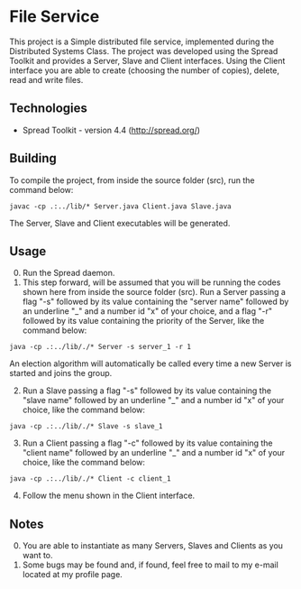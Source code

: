File Service
============
This project is a Simple distributed file service, implemented during the Distributed Systems Class.
The project was developed using the Spread Toolkit and provides a Server, Slave and Client interfaces.
Using the Client interface you are able to create (choosing the number of copies), delete, read and write files.

Technologies
-----
* Spread Toolkit - version 4.4 (http://spread.org/)

Building
-----
To compile the project, from inside the source folder (src), run the command below:
```
javac -cp .:../lib/* Server.java Client.java Slave.java
```
The Server, Slave and Client executables will be generated.

Usage
-----
0. Run the Spread daemon.
1. This step forward, will be assumed that you will be running the codes shown here from inside the source folder (src). Run a Server passing a flag "-s" followed by its value containing the "server name" followed by an underline "_" and a number id "x" of your choice, and a flag "-r" followed by its value containing the priority of the Server, like the command below:
  ```
  java -cp .:../lib/./* Server -s server_1 -r 1
  ```
  An election algorithm will automatically be called every time a new Server is started and joins the group.

2. Run a Slave passing a flag "-s" followed by its value containing the "slave name" followed by an underline "_" and a number id "x" of your choice, like the command below:
  ```
  java -cp .:../lib/./* Slave -s slave_1
  ```

3. Run a Client passing a flag "-c" followed by its value containing the "client name" followed by an underline "_" and a number id "x" of your choice, like the command below:
  ```
  java -cp .:../lib/./* Client -c client_1
  ```
4. Follow the menu shown in the Client interface.

Notes
-----
0. You are able to instantiate as many Servers, Slaves and Clients as you want to.
1. Some bugs may be found and, if found, feel free to mail to my e-mail located at my profile page.
